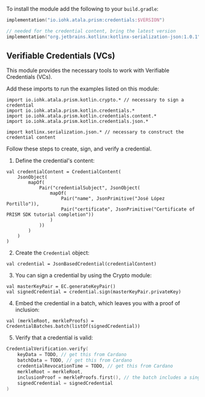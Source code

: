 To install the module add the following to your `build.gradle`:
```kotlin
implementation("io.iohk.atala.prism:credentials:$VERSION")

// needed for the credential content, bring the latest version
implementation("org.jetbrains.kotlinx:kotlinx-serialization-json:1.0.1")

```

## Verifiable Credentials (VCs)

This module provides the necessary tools to work with Verifiable Credentials (VCs).

Add these imports to run the examples listed on this module:

```kotlin:ank
import io.iohk.atala.prism.kotlin.crypto.* // necessary to sign a credential
import io.iohk.atala.prism.kotlin.credentials.*
import io.iohk.atala.prism.kotlin.credentials.content.*
import io.iohk.atala.prism.kotlin.credentials.json.*

import kotlinx.serialization.json.* // necessary to construct the credential content

```
Follow these steps to create, sign, and verify a credential.

1. Define the credential's content:

```kotlin:ank
val credentialContent = CredentialContent(
    JsonObject(
        mapOf(
            Pair("credentialSubject", JsonObject(
                mapOf(
                    Pair("name", JsonPrimitive("José López Portillo")),
                    Pair("certificate", JsonPrimitive("Certificate of PRISM SDK tutorial completion"))
                )
            ))
        )
    )
)
```

2. Create the `Credential` object:

```kotlin:ank
val credential = JsonBasedCredential(credentialContent)
```

3. You can sign a credential by using the Crypto module:

```kotlin:ank
val masterKeyPair = EC.generateKeyPair()
val signedCredential = credential.sign(masterKeyPair.privateKey)
```

4. Embed the credential in a batch, which leaves you with a proof of inclusion:

```kotlin:ank
val (merkleRoot, merkleProofs) = CredentialBatches.batch(listOf(signedCredential))
```

5. Verify that a credential is valid:

```kotlin
CredentialVerification.verify(
    keyData = TODO, // get this from Cardano
    batchData = TODO, // get this from Cardano
    credentialRevocationTime = TODO, // get this from Cardano
    merkleRoot = merkleRoot,
    inclusionProof = merkleProofs.first(), // the batch includes a single credential
    signedCredential = signedCredential
)
```
